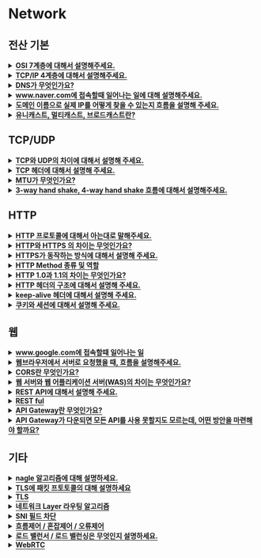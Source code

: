 # Network

<h2>전산 기본</h2>

<details>
   <summary><span style="border-bottom:0.05em solid"><strong>OSI 7계층에 대해서 설명해주세요.</strong></span></summary>
<hr>
   <p>나눈 이유 : 통신이 일어나는 과정을 단계별로 알수있고, 문제가 생기면 그 단계만 수정하면 됨</p>
   <ul>
      <li><strong>물리 </strong>: 데이터 전송 ex) 리피터, 케이블, 허브</li>
   </ul>
   <ul>
      <li><strong>데이터링크 </strong>: 물리 계층으로 송수신되는 정보 관리, Mac 주소로 통신 ex) 브릿지, 스위치</li>
   </ul>
   <ul>
      <li><strong>네트워크 </strong>: 데이터를 목적지까지 전달, 라우터로 경로를 선택해 IP 지정, 경로에 따라 패킷 전달 ex) 라우터, IP</li>
   </ul>
   <ul>
      <li><strong>전송 </strong>: 통신을 활성화 ex) TCP, UDP</li>
   </ul>
   <ul>
      <li><strong>세션 </strong>: 데이터가 통신하기 위한 논리적 연결 담당 ex) API, Socket</li>
   </ul>
   <ul>
      <li><strong>표현 </strong>: 데이터 표현에 대한 독립성을 제공하고 암호화 ex) JPEG, MPEG</li>
   </ul>
   <ul>
      <li><strong>응용 </strong>: 최종 목적지, 응용프로그램과 연관하여 서비스 수행 ex) HTTP, FTP, DNS</li>
   </ul>
   <figure/></a></figure>

<hr>
</details>


<details>
   <summary><span style="border-bottom:0.05em solid"><strong>TCP/IP 4계층에 대해서 설명해주세요.</strong></span></summary>
<hr>
   <p>1계층 네트워크 액세스 : 물리+데이터링크, MAC주소 사용</p>
   <p>2계층 인터넷 : 네트워크, 통신 노드간의 IP패킷을 전송하는 기능과 라우팅 기능 담당</p>
   <p>3계층 전송 : 전송, 통신 노드간의 연결 제어 및 신뢰성 있는 데이터 전송 담당</p>
   <p>4계층 응용 : 세션+표현+응용, 응용 프로그램 구현</p>

<hr>
</details>


<details>
   <summary><span style="border-bottom:0.05em solid"><strong>DNS가 무엇인가요?</strong></span></summary>
<hr>
   <p>IP주소를 문자로 표현한 주소로 바꾸는 시스템 혹은 서버</p>

<hr>
</details>


<details>
   <summary><span style="border-bottom:0.05em solid"><strong>www.naver.com에 접속할때 일어나는 일에 대해 설명해주세요.</strong></span></summary>
<hr>
   <ol>
      <li>사용자가 브라우저에 도메인 네임(<a href="http://www.naver.xn--com%29-8040a/">www.naver.com)을</a> <strong>입력</strong>한다.</li>
   </ol>
   <ol>
      <li>사용자가 입력한 URL 주소 중에서 <strong>도메인 네임(Domain Name) 부분을 DNS 서버에서 검색</strong>하고, DNS 서버에서 해당 도메인 네임에 해당하는 <strong>IP 주소를 찾아 사용자가 입력한 URL 정보와 함께 전달</strong>한다.</li>
   </ol>
   <ol>
      <li>페이지 URL 정보와 전달받은 IP 주소는 <strong>HTTP 프로토콜을 사용하여 HTTP 요청 메시지를 생성</strong>하고, 이렇게 생성된 HTTP 요청 메시지는 <strong>TCP 프로토콜을 사용하여 인터넷을 거쳐 해당 IP 주소의 컴퓨터로 전송</strong>된다.</li>
   </ol>
   <ol>
      <li>이렇게 도착한 HTTP 요청 메시지는 HTTP 프로토콜을 사용하여 웹 페이지 URL 정보로 변환되어 <strong>웹 페이지 URL 정보에 해당하는 데이터를 검색</strong>한다.</li>
   </ol>
   <ol>
      <li>검색된 웹 페이지 데이터는 또 다시 <strong>HTTP 프로토콜을 사용하여 HTTP 응답 메시지를 생성</strong>하고 <strong>TCP 프로토콜을 사용하여 인터넷을 거쳐 원래 컴퓨터로 전송</strong>된다.</li>
   </ol>
   <ol>
      <li>도착한 <strong>HTTP 응답 메시지는 HTTP 프로토콜을 사용하여 웹 페이지 데이터로 변환</strong>되어 웹 브라우저에 의해 출력되어 사용자가 볼 수 있게 된다.</li>
   </ol>

<hr>
</details>


<details>
   <summary><span style="border-bottom:0.05em solid"><strong>도메인 이름으로 실제 IP를 어떻게 찾을 수 있는지 흐름을 설명해 주세요.</strong></span></summary>
<hr>
   <p><strong>Recursive Query를 통해 접근 : Local DNS 서버 -&gt; Root DNS 서버 -&gt; com DNS 서버 -&gt; naver.com DNS 서버</strong></p>
   <ol>
      <li>로컬 DNS서버에 해당 url이 등록되어있는지 확인</li>
   </ol>
   <ol>
      <li>루트 DNS서버에 문의 후 최상위 도메인 .com이 등록된 네임 서버의 IP주소 전달</li>
   </ol>
   <ol>
      <li>로컬 DNS서버는 com DNS 서버에 해당 url을 문의함. 로컬 DNS서버에 naver.com DNS 서버의 IP 주소 알려줌</li>
   </ol>
   <ol>
      <li>naver..com에 해당 url 문의함. 로컬 DNS는 IP 주소를 받을수있음</li>
   </ol>
   <figure/></a></figure>

<hr>
</details>


<details>
   <summary><span style="border-bottom:0.05em solid"><strong>유니캐스트, 멀티캐스트, 브로드캐스트란?</strong></span></summary>
<hr>
   <p>유니캐스트 : 특정 대상과 1:1 통신</p>
   <p>멀티캐스트 : 특정 다수와 1:N 통신</p>
   <p>브로드캐스트 : 네트워크에 있는 모든 대상과 통신</p>
   <p></p>

<hr>
</details>

<p></p>
<h2>TCP/UDP</h2>

<details>
   <summary><span style="border-bottom:0.05em solid"><strong>TCP와 UDP의 차이에 대해서 설명해 주세요.</strong></span></summary>
<hr>
   <p><strong>TCP</strong></p>
   <ul>
      <li>신뢰성 있는 데이터 전송을 지원하는 연결 지향형 프로토콜</li>
   </ul>
   <ul>
      <li>흐름제어, 혼잡제어, 오류제어 지원</li>
   </ul>
   <ul>
      <li>연결 설정시 3 way handshake를, 연결 해제시 4 way handshake 진행</li>
   </ul>
   <ul>
      <li>UDP보다 속도가 느리다</li>
   </ul>
   <ul>
      <li><strong>EX)</strong> 웹 http 통신, 이메일, 파일 전송</li>
   </ul>
   <p><strong>UDP</strong></p>
   <ul>
      <li>데이터를 데이터그램 단위로 처리하는 프로토콜</li>
   </ul>
   <ul>
      <li>신뢰성 낮음</li>
   </ul>
   <ul>
      <li>속도가 빠르고 부하가 적다</li>
   </ul>
   <ul>
      <li><strong>EX)</strong> Real Time Protocol(RTP), Multicast, DNS</li>
   </ul>

<hr>
</details>


<details>
   <summary><span style="border-bottom:0.05em solid"><strong>TCP 헤더에 대해서 설명해 주세요.</strong></span></summary>
<hr>

<hr>
</details>


<details>
   <summary><span style="border-bottom:0.05em solid"><strong>MTU가 무엇인가요?</strong></span></summary>
<hr>
   <p><strong>Maximum Transmission Unit</strong></p>
   <ul>
      <li>패킷이나 프레임의 최대 크기</li>
   </ul>
   <ul>
      <li>데이터의 크기가 크다면 단편화해야함</li>
   </ul>

<hr>
</details>


<details>
   <summary><span style="border-bottom:0.05em solid"><strong>3-way hand shake, 4-way hand shake 흐름에 대해서 설명해주세요.</strong></span></summary>
<hr>
   <h3>3 way handshake</h3>
   <ul>
      <li>TCP/IP 프로토콜을 사용해 통신을 진행할떄, 두 종단간 정확한 데이터 전송 보장하기 위해 연결을 설정</li>
   </ul>
   <ul>
      <li>SYN(Synchronize Sequence Number)</li>
   </ul>
   <ul>
      <li>ACK(Acknowledgement)</li>
   </ul>
   <ol>
      <li><strong><mark class="highlight-yellow_background">클라이언트</mark></strong> → <strong><mark class="highlight-purple_background">서버</mark></strong> : <mark class="highlight-red">서버 접속 요청 </mark><mark class="highlight-red"><strong>SYN 패킷</strong></mark> 보냄</li>
   </ol>
   <ol>
      <li><strong><mark class="highlight-purple_background">서버</mark></strong> → <strong><mark class="highlight-yellow_background">클라이언트</mark></strong> : <mark class="highlight-orange">요청 수락 응답 </mark><mark class="highlight-orange"><strong>ACK 패킷</strong></mark>과 <mark class="highlight-teal">포트 열어달라는 </mark><strong><mark class="highlight-teal">SYN 패킷</mark></strong> 보냄</li>
   </ol>
   <ol>
      <li><strong><mark class="highlight-yellow_background">클라이언트</mark></strong> → <strong><mark class="highlight-purple_background">서버</mark></strong> : <mark class="highlight-blue">확인 응답으로 </mark><mark class="highlight-blue"><strong>ACK 패킷</strong></mark> 보냄</li>
   </ol>
   <ul>
      <li>
         <details>
            <summary>사진</summary>
<hr>
            <figure/></a></figure>
         </details>
      </li>
   </ul>
   <h3>4 way handshake</h3>
   <ul>
      <li>연결 설정 해제함</li>
   </ul>
   <ol>
      <li><strong><mark class="highlight-yellow_background">클라이언트</mark></strong>→ <strong><mark class="highlight-purple_background">서버</mark></strong> : <mark class="highlight-red">연결 해제하겠다는 </mark><strong><mark class="highlight-red">FIN 패킷</mark></strong> 보냄</li>
   </ol>
   <ol>
      <li><strong><mark class="highlight-purple_background">서버</mark></strong> → <strong><mark class="highlight-yellow_background">클라이언트</mark></strong> : <mark class="highlight-orange">응답으로</mark><strong><mark class="highlight-orange"> ACK 패킷</mark></strong> 보냄</li>
   </ol>
   <ol>
      <li><strong><mark class="highlight-purple_background">서버</mark></strong> → <strong><mark class="highlight-yellow_background">클라이언트</mark></strong>: 처리해야할 모든 통신 끝내고 <mark class="highlight-teal">연결 종료하겠다는 </mark><strong><mark class="highlight-teal">FIN 패킷</mark></strong> 보냄</li>
   </ol>
   <ol>
      <li><strong><mark class="highlight-yellow_background">클라이언트</mark></strong>→ <strong><mark class="highlight-purple_background">서버</mark></strong> : <mark class="highlight-blue">확인 응답으로 </mark><strong><mark class="highlight-blue">ACK 패킷</mark></strong> 보냄</li>
   </ol>
   <ul>
      <li>
         <details>
            <summary>사진</summary>
<hr>
            <figure/></a></figure>
         </details>
      </li>
   </ul>

<hr>
</details>

<p></p>
<h2>HTTP</h2>

<details>
   <summary><span style="border-bottom:0.05em solid"><strong>HTTP 프로토콜에 대해서 아는대로 말해주세요.</strong></span></summary>
<hr>

<hr>
</details>


<details>
   <summary><span style="border-bottom:0.05em solid"><strong>HTTP와 HTTPS 의 차이는 무엇인가요?</strong></span></summary>
<hr>
   <p>HTTP는 인터넷 상에서 클라이언트와 서버가 자원을 주고받기 위한 통신규약인데, 텍스트로 자원을 주고받기 때문에 네트워크를 가로챈다면 내용이 유출되는 보안 이슈가 발생할 수 있습니다.</p>
   <p>이를 해결하는 것이 HTTPS입니다.</p>
   <p>HTTPS에 SSL 프로토콜을 사용해 정보를 암호화하는데, 메모리나 리소스를 더 많이 쓸 수 있다는 특징이 있습니다.</p>

<hr>
</details>


<details>
   <summary><span style="border-bottom:0.05em solid"><strong>HTTPS가 동작하는 방식에 대해서 설명해 주세요.</strong></span></summary>
<hr>

<hr>
</details>


<details>
   <summary><span style="border-bottom:0.05em solid"><strong>HTTP Method 종류 및 역할</strong></span></summary>

- `기타 메소드` : 잘 사용되지 않는 메소드들
   - HEAD : GET과 동일하지만 메시지 바디를 제외하고 반환
   - OPTIONS : 대상 리소스에 대한 통신을 설정하는 데 사용
   - CONNECT : 대상 자원으로 식별되는 서버에 대한 터널을 설정
   - TRACE : 대상 리소스에 대한 경로를 따라 메시지 루프백 테스트를 수행
   
**[대표적으로 5개가 있다]**   

- `GET` 
   - 리소스의 조회에 사용한다. 
   - 서버에 전달하고 싶은 데이터를 (쿼리스트링 = 이름과 값으로 쌍을 이루는 파라미터)을 통해 전달한다.
   - GET 요청은 중요한 정보를 다루면 안된다 → 쿼리스트링에 다 노출이 되기 때문에

- `POST`
   - 메시지 바디를 통해 서버로 요청 데이터를 전달한다. 
   - 서버는 메시지 바디를 통해 들어온 데이터를 처리하는 모든 기능을 수행한다.
   -  GET 보다는 보안이 좋지만, 암호화되어 있지 않으면 body의 내용도 볼 수 있음 

- `PUT`
  - 목적 리소스를 현재 메시지의 값으로 생성하거나 만약 존재한다면 기존 리소스를 삭제하고 덮어쓰기 한다. 

- `PATCH`
  - 리소스를 부분적으로 변경한다.
  - 지원하지 않는 경우도 있어 이런 경우 POST로 대체하여 사용

- `DELETE`
  - 특정 리소스의 삭제를 요청하는 데 사용

   <br>
   
- 💡HTTP GET과 POST의 차이는 무엇인가요?   
  - `사용목적`: 조회VS데이터생성
  - `바디`: GET도 바디를 가질 수 있지만 통상적으로 사용하지 않기 때문에 요청에 body 유무
  - `멱등성`: GET은 멱등 / POST는 비멱등 (여러번 베서드 적용시 결과가 달라지나, POST요청시 서버 데이터 변경)
 : GET을 통해 서버에 리소스를 요청할 때 웹 캐시가 요청을 가로채 서버로부터 리소스를 다시 다운로드하는 대신 리소스의 복사본을 반환한다. HTTP 헤더에서 cache-control 헤더를 통해 캐시 옵션을 지정할 수 있다.
  - `캐싱` :  GET 방식의 요청은 브라우저에서 Caching 할 수 있다. 때문에 POST 방식으로 요청해야 할 것을 보내는 데이터의 크기가 작고 보안적인 문제가 없다는 이유로 GET 방식으로 요청한다면 기존에 caching 되었던 데이터가 응답될 가능성이 존재한다. 때문에 목적에 맞는 기술을 사용해야 하는 것이다.
  - `브라우저 히스토리`: GET 요청은 브라우저 히스토리에 남음 / POST는 안남음
  - `요청길이제한`: GET 요청은 길이 제한 존재 /POST는 없음
  - `보안`: GET 요청은 중요한 정보를 다루면 안된다. (쿼리 스트링에 노출될 보안)

   
- 💡POST와 PUT은 어떻게 구분해서 사용할까?
   - PUT은 POST와 다르게 클라이언트가 리소스의 위치를 알고 URI를 지정해 주어야 한다!
   - ex) PUT /members/100
 
   
- 💡`GET` 은 정말 바디를 보낼 수 없을까?
   - 메소드와 request body를 독립적으로 보고 GET에 body값을 실어 요청할 수도 있다.
   - 하지만 설계가 뒤죽박죽될 수 있고 GET에 body를 보내지 않게 지원되는 RestTemplate들이 있다 이처럼 특정 클라이언트나 서버에서 Get body가 무시되는 경우가 왕왕있다
   =>설계가 뒤죽박죽 될 가능성, GET의 body를 지원하지 않는 클라이언트를 고려해 Get에서 Body를 제거하는게 일반적이다.
 
- 💡`GET`에 바디를 보내면 어떻게 되나?
   - HTTP통신을 위해 제공되는 라이브러리마다 다르다
   - HttpClient는 body를 불일 수 있는데
   - body를 무시하거나 예외를 던지는 라이브러리들도 있다
   
</details>


<details>
   <summary><span style="border-bottom:0.05em solid"><strong>HTTP 1.0과 1.1의 차이는 무엇인가요?</strong></span></summary>

 - `HTTP 1.0`  
   - 연결을 할 때마다 TCP 세션을 맺어야 함(3way-handshaking)
   - 데이터 전송 완료시 바로 연결을 끊는다
      - 커넥션 하나당 요청 하나랑 응답 하나만 처리해줄수 있다 근데 이게 매번 요청이 하나올때마다 연결해줘야하니까 매번 새로운 연결로 성능저하, 서버 부하 비용이 큼
   
 - `HTTP 1.1`  
   - 퍼시스턴트 커넥션: Keep-Alive속성. 지정한 시간동안 커넥션을 닫지 않는거라 한 커넥션을 열어두면 여러 요청이 이 커넥션을 사용할 수 있다
   그래서 이전에 사용했던 단기 커넥션과 비교하면 네트워크 사용시간이 많이 줄었다
   -  파이프라이닝: 응답 안받고 다음 요청 보낼 수 있음
      - HTTP 요청은 원래 순차적으로 응답을 처리 1번에 대한 요청 응답이 들어와야 2,3번 요청 응답을 처리할 수 있음
   근데 이러면 하나의 커넥션을 위해 응답 대기 시간도 있고 ,, 그래서 하나의 커넥션에서 응답을 기다리지 않고 순차적인 여러 요청을 연속적으로 보내 그 순서에 맞춰 응답을 받는 방식으로 지연 시간을 줄이는 방법
   
- HTTP 2.0
   - 기존 http/1.x버전의 **성능향상**에 초점을 맞춘 프로토콘
   - 표준의 대체가 아닌 **확장**
   - 한번에 커넥션으로 동시에 여러개의 데이터 주고받기 가능
   - 헤더압축: 파이프라이닝할때  연속된 요청이라 헤더의 중복이 있을수잇는데 중복을 그대로 보냈었음 HTTP 2.0에선 압축
   - 서버푸시: 클라이언트가 요청하지 않았지만 필요할거라고 생각한 리소스를 미리 보냄

</details>

<details>
   <summary><span style="border-bottom:0.05em solid"><strong>HTTP 헤더의 구조에 대해서 설명해 주세요.</strong></span></summary>
<hr>

<hr>
</details>


<details>
   <summary><span style="border-bottom:0.05em solid"><strong>keep-alive 헤더에 대해서 설명해 주세요.</strong></span></summary>
<hr>
   <p>HTTP는 매번 연결을 끊고 새로 생성함</p>
   <p>HTTP 1.1부터는 Keep/alive를 지원</p>
   <p>특정 시간까지는 access가 없더라도 기다리고 연결된 상태를 유지함, 이미 열려있는 곳에 요청</p>

<hr>
</details>

<details>
   <summary><span style="border-bottom:0.05em solid"><strong>쿠키와 세션에 대해서 설명해 주세요.</strong></span></summary>

[얄코](https://www.youtube.com/watch?v=OpoVuwxGRDI)   
   
- `쿠키와 세션을 사용하는 이유`
  - HTTP 프로토콜에서 **정보를 유지**하기 위해

- `쿠키`
  - 쿠키는 클라이언트(브라우저) **로컬에 저장**되는 **작은 데이터 파일**을 의미한다(키와 값으로 이루어짐)
  - 쿠키에는 이름, 값, 만료 날짜, 도메인, 경로 정보가 포함되어 있다
  - Response Header에 Set-Cookie 속성을 사용하면 클라이언트에 쿠키를 만들 수 있습니다.
  - 쿠키는 사용자가 따로 요청하지 않아도 브라우저가 Request시에 Request Header를 넣어서 자동으로 서버에 전송합니다
  - 지워져도 상관 없고, 가로채이더라도 큰 문제가 없는 정보들을 저장
   
- `쿠키의 동작 방식`
  - 1. 클라이언트가 페이지를 요청
  - 2. 서버에서 쿠키를 생성
  - 3. HTTP 헤더에 쿠키를 포함 시켜 응답
  - 4. 브라우저가 종료되어도 쿠키 만료 기간이 있다면 클라이언트(브라우저)에서 보관하고 있음
  - 5. 같은 요청을 할 경우 HTTP 헤더에 쿠키를 함께 보냄
  - 6. 서버에서 쿠키를 읽어 이전 상태 정보를 변경 할 필요가 있을 때 쿠키를 업데이트 하여 변경된 쿠키를 HTTP 헤더에 포함시켜 응답
- `쿠키의 사용 예시`
    - 팝업에서 '오늘 이 창을 더 이상 보지 않음'에 체크
   
   <br>
   
- `세션`
  - 세션은 **쿠키를 기반으로 하고 있지만**, 사용자 정보 파일을 브라우저에 저장하는 쿠키와 달리 **세션은 서버 측에서 관리.(세션은 쿠키의 일종이다)**
  - 서버에서는 클라이언트를 구분하기 위해 **세션 ID**를 부여하며, 웹브라우저가 서버에 접속하여 웹브라우저를 종료할 때까지 인증 상태를 유지한다
  - 보안이 쿠키보다 좋지만, **사용자가 많아질수록 서버 메모리의 차지량이 늘어난다 
  → 동접이 많은 사이트의 경우, 서버에 과부하를 주게 된다

- `세션의 동작 방식`
    - 클라이언트가 서버에 접속 시 **세션 ID를 발급**받습니다.
    - 클라이언트는 **세션 ID를 쿠키에 저장해서** 가지고 있습니다.
    - 클라이언트는 서버에 요청할 때, 이 쿠키의 **세션 ID를 서버에 전달**합니다.
    - 서버는 세션 ID를 전달 받아서 별다른 작업없이 세션 ID로 세션에 있는 클라이언트 정보를 가져옵니다. = 어떤 사용자가 네이버에 로그인 이미 되어있는 상태에서 네이버 쇼핑 화면에 들어가면 또 로그인할 필요가 없다 즉 로그인되어있다는 정보
    - 클라이언트 정보를 가지고 서버 요청을 처리하여 클라이언트에게 응답합니다.
    - 타인에게 노출되면 안되는 중요 정보를 저장
- `세션의 사용 예시`
    - 자동 로그인
   
- `쿠키와 세션의 차이`

  - 1. **저장 위치**: 쿠키는 브라우저에 저장, 세션은 서버에 저장
  - 2. **보안** : **세션이 쿠키에 비해 보안이 우수하다.** 쿠키는 값이 변질될 수도 있고, request를 보내는 중간에 스니핑당할  우려가 있기 때문. 반면 세션은 sessionid만을 클라이언트에서 저장하고 그 이외는 모두 서버에서 처리하므로 훨씬 보안이 우수하다.
  - 3. 속도 : **쿠키가 세션보다 속도가 더 빠르다.** 세션의 경우에는 서버에 접근하는 처리가 요구되어 속도가 더 느리다
  - 4. **라이프 사이클**:  쿠키는 파일로 저장되기 때문에, 브라우저가 종료되어도 **만료기간까지 남아있다**. 반면, 세션은 만료기간이 남았더라도 브라우저가 종료되면 그에 상관없이 삭제된다
   
</details>

<p></p>
<h2>웹</h2>

<details>
   <summary><span style="border-bottom:0.05em solid"><strong>www.google.com에 접속할때 일어나는 일</strong></span></summary>
   
   https://hongjuzzang.github.io/web/web_browser2/
   
<hr>
   <figure/></a></figure>
   <ol>
      <li>www.google.com을 브라우저 주소창에 친다.</li>
   </ol>
   <ol>
      <li>
         브라우저는 캐싱된 DNS 기록을 통해 www.google.com에 대응되는 IP 주소가 있는지 확인한다.
         <ul>
            <li>브라우저 캐시 확인</li>
         </ul>
         <ul>
            <li>OS 캐시 확인</li>
         </ul>
         <ul>
            <li>라우터 캐시 확인</li>
         </ul>
         <ul>
            <li>ISP 캐시 확인</li>
         </ul>
      </li>
   </ol>
   <ol>
      <li>요청한 URL이 캐시에 없으면 ISP의 DNS 서버가 www.google.com을 호스팅하고 있는 서버의 IP 주소를 찾기 위해 DNS query를 날림</li>
   </ol>
   <ol>
      <li>브라우저가 IP 주소를 받으면 서버와 TCP 연결을 한다. (3 way handshaking)</li>
   </ol>
   <ol>
      <li>TCP 연결이 완료되면 브라우저가 웹 서버에 HTTP 요청을 한다. GET 요청을 통해 www.google.com의 웹페이지를 요구한다.</li>
   </ol>
   <ol>
      <li>서버가 요청을 처리하고 response를 생성한다.</li>
   </ol>
   <ol>
      <li>서버가 HTTP response를 보낸다.</li>
   </ol>
   <ol>
      <li>브라우저가 HTML content를 보여준다.</li>
   </ol>
   <figure id="5f8023b0-d80e-4762-bb2e-84dc5770fd6c">
      <a href="https://devjin-blog.com/what-happen-browser-search/" class="bookmark source">
         <div class="bookmark-info">
            <div class="bookmark-text">
               <div class="bookmark-title">[번역] Browser에 www.google.com을 검색하면 어떤 일이 일어날까?</div>
               <div class="bookmark-description">개발자라면 인터넷이 어떻게 작동을 하고 정보들이 어떻게 주고 받아지는지 기본적으로 이해하는 것이 필요하다고 생각해서 공부할 겸 미디움 블로그를 번역했다. ** 내용 조금 수정 및 추가한 부분 있음 검색할 것이 있어서 www.google.com 에 접속을 하려고 할 때 웹페이지가 어떻게 불러와지는지 순서대로 설명을 하려고 한다. DNS(Doman Name System)은 URL들의 이름과 IP주소를 저장하고 있는 데이터베이스이다.</div>
            </div>
            <div class="bookmark-href"><img src="data:;base64,iVBORw0KGgo=" class="icon bookmark-icon"/>https://devjin-blog.com/what-happen-browser-search/</div>
         </div>
         <img src="https://devjin-blog.com/static/thumbnail-5bbdfc7ac4f8769dd921dd2a7dafc151.jpg" class="bookmark-image"/>
      </a>
   </figure>

<hr>
</details>


<details>
   <summary><span style="border-bottom:0.05em solid"><strong>웹브라우저에서 서버로 요청했을 때, 흐름을 설명해주세요.</strong></span></summary>
<hr>
   <p>웹 브라우저가 URL해석-&gt;URL이 문법맞으면 Punycode encoding을 url의 host부분에 적용-&gt; HSTS (HTTP Strict Transport Security 목록 로드해서 체크 -&gt;DNS 확인-&gt; ARP로 IP/MAC 확인 -&gt;TCP 통신을 통해 Socket을 열고 .HTTP 프로토콜로 요청 -&gt; HTTP 서버가 응답 -&gt;  웹 브라우저가 그린다.</p>

<hr>
</details>


<details>
   <summary><span style="border-bottom:0.05em solid"><strong>CORS란 무엇인가요?</strong></span></summary>
<hr>

<hr>
</details>


<details>
   <summary><span style="border-bottom:0.05em solid"><strong>웹 서버와 웹 어플리케이션 서버(WAS)의 차이는 무엇인가요?</strong></span></summary>
<hr>
   <p><strong>웹 서버</strong></p>
   <ul>
      <li>항상 동일한 데이터를 주는 정적 콘텐츠를 제공</li>
   </ul>
   <ul>
      <li>동적 콘텐츠 제공을 위해 WAS에 클라이언트의 요청을 보내고 결과를 전달</li>
   </ul>
   <ul>
      <li>정적 콘텐츠만 처리해 서버 부담을 줄임</li>
   </ul>
   <p><strong>웹 어플리케이션 서버(WAS)</strong></p>
   <ul>
      <li>동적인 컨텐츠를 제공</li>
   </ul>
   <ul>
      <li>DB 접속/트랜잭션 관리/비즈니스 로직 수행</li>
   </ul>
   <ul>
      <li>요청에 맞는 콘텐츠를 제공하기 위해 필요함, 단순한 정적 콘텐츠는 웹 서버에 맡겨 부하를 줄임</li>
   </ul>

<hr>
</details>


<details>
   <summary><span style="border-bottom:0.05em solid"><strong>REST API에 대해서 설명해 주세요.</strong></span></summary>
<hr>
   <p>HTTP를 통해 자원을 주고 받을 때 HTTP URI를 통해 자원을 명시하고 HTTP Method를 통해 자원의 CRUD를 수행하는 것을 말합니다.</p>

<hr>
</details>


<details>
   <summary><span style="border-bottom:0.05em solid"><strong>REST ful</strong></span></summary>
<hr>
   <p>REST의 원리를 따르는 시스템을 말합니다. </p>
   <p>RESTful하지 못한 경우로는 (1) CRUD 기능을 POST로만 처리하는 경우나 (2) URI에 resource, id 외의 정보가 들어가는 경우입니다. </p>

<hr>
</details>


<details>
   <summary><span style="border-bottom:0.05em solid"><strong>API Gateway란 무엇인가요?</strong></span></summary>
<hr>

<hr>
</details>


<details>
   <summary><span style="border-bottom:0.05em solid"><strong>API Gateway가 다운되면 모든 API를 사용 못할지도 모르는데, 어떤 방안을 마련해야 할까요?</strong></span></summary>
<hr>

<hr>
</details>

<p></p>
<h2>기타</h2>

<details>
   <summary><span style="border-bottom:0.05em solid"><strong>nagle 알고리즘에 대해 설명하세요.</strong></span></summary>
<hr>

<hr>
</details>


<details>
   <summary><span style="border-bottom:0.05em solid"><strong>TLS에 패킷 프토토콜의 대해 설명하세요</strong></span></summary>
<hr>

<hr>
</details>


<details>
   <summary><span style="border-bottom:0.05em solid"><strong>TLS</strong></span></summary>
<hr>

<hr>
</details>


<details>
   <summary><span style="border-bottom:0.05em solid"><strong>네트워크 Layer 라우팅 알고리즘</strong></span></summary>
<hr>

<hr>
</details>


<details>
   <summary><span style="border-bottom:0.05em solid"><strong>SNI 필드 차단</strong></span></summary>
<hr>

<hr>
</details>


<details>
   <summary><span style="border-bottom:0.05em solid"><strong>흐름제어 / 혼잡제어 / 오류제어</strong></span></summary>
<hr>
   <p><strong>흐름제어</strong>는 송신측과 수신측 사이의 데이터 처리 속도 차이를 해결하기 위한 기법입니다.</p>
   <p><strong>혼잡제어</strong>는 송신측의 데이터 전달과 처리 속도 차이를 해결하는 기법입니다.</p>
   <p><strong>오류제어</strong>는 패킷이 잘못 전달됐을 경우 패킷을 재전송하는 등 오류를 복구하는 기법입니다.</p>
   <p></p>
   <p><strong>흐름제어</strong></p>
   <ul>
      <li>송신측과 수신측 사이의 데이터 처리 속도 차이(흐름)를 해결하기 위한 기법</li>
   </ul>
   <ul>
      <li>송신측의 패킷 전송량 제어해서 수신측의 버퍼 오버플로우 방지</li>
   </ul>
   <p></p>
   <p><strong>오류제어</strong></p>
   <ul>
      <li>오류 검출과 재전송</li>
   </ul>
   <ul>
      <li>프레임이 손상되었거나 손실되면 재전송해서 오류 복구</li>
   </ul>
   <p></p>
   <p><strong>혼잡제어</strong></p>
   <ul>
      <li>송신측의 데이터 전달과 데이터 처리 속도를 해결하기 위한 기법</li>
   </ul>
   <ul>
      <li>네트워크 혼잡 제어를 피하기 위해 데이터의 전송 속도  제어</li>
   </ul>

<hr>
</details>


<details>
   <summary><span style="border-bottom:0.05em solid"><strong>로드 밸런서 / 로드 밸런싱은 무엇인지 설명하세요.</strong></span></summary>
<hr>

<hr>
</details>


<details>
   <summary><span style="border-bottom:0.05em solid"><strong>WebRTC</strong></span></summary>
<hr>
   <p>어플리케이션(최근에는 Android 및 IOS도 지원) 및 사이트들이 별도의 소프트웨어 없이 음성, 영상 미디어 혹은 텍스트, 파일 같은 데이터를 브라우져끼리 주고 받을 수 있게 만든 기술</p>

<hr>
</details>

<p></p>
</div>
